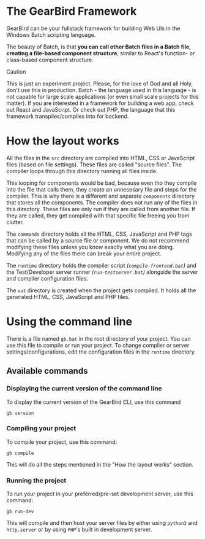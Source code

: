 # The GearBird Framework
GearBird can be your fullstack framework for building Web UIs in the Windows Batch scripting language.

The beauty of Batch, is that **you can call other Batch files in a Batch file, creating a file-based component structure**, similar to React's function- or class-based component structure.

> [!CAUTION]
> This is just an experiment project. Please, for the love of God and all Holy, don't use this in production. Batch - the language used in this language - is not capable for large scale applications (or even small scale projects for this matter). If you are interested in a framework for building a web app, check out React and JavaScript. Or check out PHP, the language that this framework transpiles/compiles into for backend.

# How the layout works
All the files in the `src` directory are compiled into HTML, CSS or JavaScript files (based on file settings). These files are called "source files". The compiler loops through this directory running all files inside.

This looping for components would be bad, because even tho they compile into the file that calls them, they create an unnesesary file and steps for the compiler. This is why there is a different and separate `components` directory that stores all the components. The compiler does not run any of the files in this directory. These files are only run if they are called from another file. If they are called, they get compiled with that specific file freeing you from clutter.

The `commands` directory holds all the HTML, CSS, JavaScript and PHP tags that can be called by a source file or component. We do not recommend modifying these files unless you know exactly what you are doing. Modifying any of the files there can break your entire project.

The `runtime` directory holds the compiler script *(`compile-frontend.bat`)* and the Test/Developer server runner *(`run-testserver.bat`)* alongside the server and compiler configuration files.

The `out` directory is created when the project gets compiled. It holds all the generated HTML, CSS, JavaScript and PHP files.

# Using the command line
There is a file named `gb.bat` in the root directory of your project. You can use this file to compile or run your project. To change compiler or server settings/configurations, edit the configuration files in the `runtime` directory.

## Available commands
### Displaying the current version of the command line
To display the current version of the GearBird CLI, use this command
```
gb version
```

### Compiling your project
To compile your project, use this command:
```
gb compile
```
This will do all the steps mentioned in the "How the layout works" section.

### Running the project
To run your project in your preferred/pre-set development server, use this command:
```
gb run-dev
```
This will compile and then host your server files by either using `python3` and `http.server` or by using `PHP`'s built in development server.